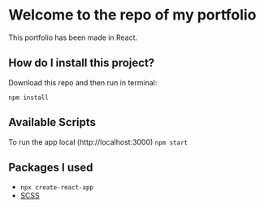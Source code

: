 # Welcome to the repo of my portfolio

This portfolio has been made in React.

## How do I install this project?

Download this repo and then run in terminal:

`npm install`

## Available Scripts
To run the app local (http://localhost:3000)
`npm start`

## Packages I used
- `npx create-react-app`
- [SCSS](https://www.npmjs.com/package/node-sass)



